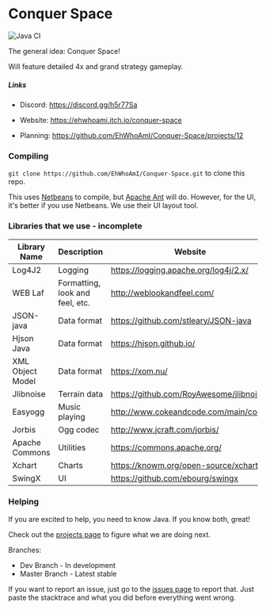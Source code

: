 Conquer Space
=======
![Java CI](https://github.com/EhWhoAmI/Conquer-Space/workflows/Java%20CI/badge.svg?branch=dev)

The general idea: Conquer Space!

Will feature detailed 4x and grand strategy gameplay.

##### Links
 - Discord: <https://discord.gg/h5r77Sa>

 - Website: <https://ehwhoami.itch.io/conquer-space>

 - Planning: <https://github.com/EhWhoAmI/Conquer-Space/projects/12>
 
### Compiling
`git clone https://github.com/EhWhoAmI/Conquer-Space.git` to clone this repo.

This uses [Netbeans](https://netbeans.org/) to compile, but [Apache Ant](http://ant.apache.org/) will do. However, for the UI, it's better if you use Netbeans. We use their UI layout tool.

### Libraries that we use - incomplete
| Library Name | Description | Website |
| ------------ | ----------- | ------- |
| Log4J2       | Logging | <https://logging.apache.org/log4j/2.x/> |
| WEB Laf      | Formatting, look and feel, etc. | <http://weblookandfeel.com/> |
| JSON-java    | Data format | <https://github.com/stleary/JSON-java> |
| Hjson Java   | Data format | <https://hjson.github.io/> |
| XML Object Model | Data format | <https://xom.nu/> |
| Jlibnoise    | Terrain data | <https://github.com/RoyAwesome/jlibnoise> |
| Easyogg      | Music playing | <http://www.cokeandcode.com/main/code/> |
| Jorbis | Ogg codec | <http://www.jcraft.com/jorbis/> |
| Apache Commons | Utilities | <https://commons.apache.org/>|
| Xchart | Charts | <https://knowm.org/open-source/xchart/> |
| SwingX | UI | <https://github.com/ebourg/swingx> |

### Helping
If you are excited to help, you need to know Java. If you know both, great!

Check out the [projects page](https://github.com/EhWhoAmI/Conquer-Space/projects) to figure what we are doing next.

Branches:
 - Dev Branch - In development
 - Master Branch - Latest stable

If you want to report an issue, just go to the [issues page](https://github.com/EhWhoAmI/Conquer-Space/issues) to report that. Just paste the stacktrace and what you did before everything went wrong.
